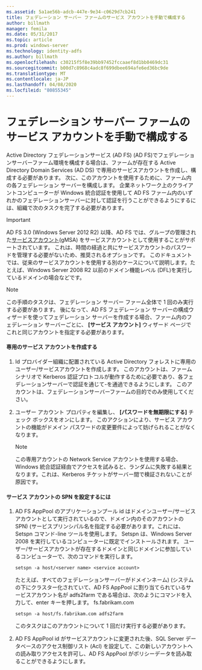 ```yaml
---
ms.assetid: 5a1ae56b-adcb-447e-9e34-c0629d7cb241
title: フェデレーション サーバー ファームのサービス アカウントを手動で構成する
author: billmath
manager: femila
ms.date: 05/31/2017
ms.topic: article
ms.prod: windows-server
ms.technology: identity-adfs
ms.author: billmath
ms.openlocfilehash: c30215f5f8e39bb97452fccaaef8d1bb0469dc31
ms.sourcegitcommit: b00d7c8968c4adc8f699dbee694afe6ed36bc9de
ms.translationtype: MT
ms.contentlocale: ja-JP
ms.lasthandoff: 04/08/2020
ms.locfileid: "80855345"
---
```

# <a name="manually-configure-a-service-account-for-a-federation-server-farm"></a>フェデレーション サーバー ファームのサービス アカウントを手動で構成する

Active Directory フェデレーションサービス (AD FS) \(AD FS\)でフェデレーションサーバーファーム環境を構成する場合は、ファームが存在する Active Directory Domain Services \(AD DS\) で専用のサービスアカウントを作成し、構成する必要があります。 次に、このアカウントを使用するために、ファーム内の各フェデレーション サーバーを構成します。 企業ネットワーク上のクライアントコンピューターが Windows 統合認証を使用して AD FS ファーム内のいずれかのフェデレーションサーバーに対して認証を行うことができるようにするには、組織で次のタスクを完了する必要があります。  

> [!IMPORTANT]
> AD FS 3.0 (Windows Server 2012 R2) 以降、AD FS では、グループの管理された[サービスアカウント](https://docs.microsoft.com/windows-server/security/group-managed-service-accounts/group-managed-service-accounts-overview)\(gMSA\) をサービスアカウントとして使用することがサポートされています。  これは、時間の経過と共にサービスアカウントのパスワードを管理する必要がないため、推奨されるオプションです。  このドキュメントでは、従来のサービスアカウントを使用する別のケースについて説明します。たとえば、Windows Server 2008 R2 以前のドメイン機能レベル \(DFL\)を実行しているドメインの場合などです。

> [!NOTE]  
> この手順のタスクは、フェデレーション サーバー ファーム全体で 1 回のみ実行する必要があります。 後になって、AD FS フェデレーション サーバーの構成ウィザードを使ってフェデレーション サーバーを作成する場合、ファーム内のフェデレーション サーバーごとに、 **[サービス アカウント]** ウィザード ページでこれと同じアカウントを指定する必要があります。  
  
#### <a name="create-a-dedicated-service-account"></a>専用のサービス アカウントを作成する  
  
1.  Id プロバイダー組織に配置されている Active Directory フォレストに専用のユーザー\/サービスアカウントを作成します。 このアカウントは、ファームシナリオで Kerberos 認証プロトコルが動作するために必要であり、各フェデレーションサーバーで認証を通じて\-を通過できるようにします。 このアカウントは、フェデレーションサーバーファームの目的でのみ使用してください。  
  
2.  ユーザー アカウント プロパティを編集し、 **[パスワードを無期限にする]** チェック ボックスをオンにします。 このアクションにより、サービス アカウントの機能がドメイン パスワードの変更要件によって妨げられることがなくなります。  
  
    > [!NOTE]  
    > この専用アカウントの Network Service アカウントを使用する場合、Windows 統合認証経由でアクセスを試みると、ランダムに失敗する結果となります。これは、Kerberos チケットがサーバー間で検証されないことが原因です。  
  
#### <a name="to-set-the-spn-of-the-service-account"></a>サービス アカウントの SPN を設定するには  
  
1.  AD FS AppPool のアプリケーションプール id はドメインユーザー\/サービスアカウントとして実行されているので、ドメイン内のそのアカウントの SPN\) \(サービスプリンシパル名を指定する必要があります。これには、Setspn コマンド\-line ツールを使用します。 Setspn は、Windows Server 2008 を実行しているコンピューターに既定でインストールされます。 ユーザー\/サービスアカウントが存在するドメインと同じドメインに参加しているコンピューターで、次のコマンドを実行します。  
  
    ```  
    setspn -a host/<server name> <service account>  
    ```  
  
    たとえば、すべてのフェデレーションサーバーがドメインネーム\) \(システムの下にクラスター化されていて、AD FS AppPool に割り当てられているサービスアカウント名が adfs2farm である場合は、次のようにコマンドを入力して、enter キーを押します。 fs.fabrikam.com  
  
    ```  
    setspn -a host/fs.fabrikam.com adfs2farm  
    ```  
  
    このタスクはこのアカウントについて 1 回だけ実行する必要があります。  
  
2.  AD FS AppPool id がサービスアカウントに変更された後、SQL Server データベースのアクセス制御リスト \(Acl\) を設定して、この新しいアカウントへの読み取りアクセスを許可し、AD FS AppPool がポリシーデータを読み取ることができるようにします。  
  

